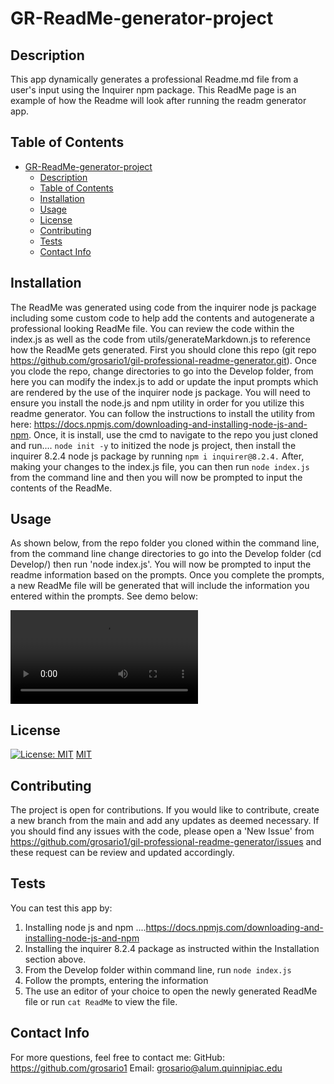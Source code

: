# GR-ReadMe-generator-project

  ## Description
This app dynamically generates a professional Readme.md file from a user's input using the Inquirer npm package.
This ReadMe page is an example of how the Readme will look after running the readm generator app. 

## Table of Contents
- [GR-ReadMe-generator-project](#gr-readme-generator-project)
  - [Description](#description)
  - [Table of Contents](#table-of-contents)
  - [Installation](#installation)
  - [Usage](#usage)
  - [License](#license)
  - [Contributing](#contributing)
  - [Tests](#tests)
  - [Contact Info](#contact-info)

## Installation
The ReadMe was generated using code from the inquirer node js package including some custom code to help add the contents and autogenerate a professional looking ReadMe file. You can review the code within the index.js as well as the code from utils/generateMarkdown.js to reference how the ReadMe gets generated. First you should clone this repo (git repo https://github.com/grosario1/gil-professional-readme-generator.git). Once you clode the repo, change directories to go into the Develop folder, from here you can modify the index.js to add or update the input prompts which are rendered by the use of the inquirer node js package. You will need to ensure you install the node.js and npm utility in order for you utilize this readme generator. You can follow the instructions to install the utility from here: https://docs.npmjs.com/downloading-and-installing-node-js-and-npm. Once, it is install, use the cmd to navigate to the repo you just cloned and run.... `node init -y` to initized the node js project, then install the inquirer 8.2.4 node js package by running `npm i inquirer@8.2.4.` After, making your changes to the index.js file, you can then run `node index.js` from the command line and then you will now be prompted to input the contents of the ReadMe.
## Usage
As shown below, from the repo folder you cloned within the command line, from the command line change directories to go into the Develop folder (cd Develop/) then run 'node index.js'. You will now be prompted to input the readme information based on the prompts. Once you complete the prompts, a new ReadMe file will be generated that will include the information you entered within the prompts. See demo below:


![Demo](../gil-professional-readme-generator/Screen%20Recording%202023-08-06%20at%203.57.49%20PM.mov)


## License
[![License: MIT](https://img.shields.io/badge/License-MIT-yellow.svg)](https://opensource.org/licenses/MIT) [MIT](https://opensource.org/licenses/MIT)


## Contributing
The project is open for contributions. If you would like to contribute, create a new branch from the main and add any updates as deemed necessary. If you should find any issues with the code, please open a 'New Issue' from https://github.com/grosario1/gil-professional-readme-generator/issues and these request can be review and updated accordingly.

## Tests
You can test this app by:
1. Installing node js and npm ....https://docs.npmjs.com/downloading-and-installing-node-js-and-npm
2. Installing the inquirer 8.2.4 package as instructed within the Installation section above. 
3. From the Develop folder within command line, run `node index.js`
4. Follow the prompts, entering the information
5. The use an editor of your choice to open the newly generated ReadMe file or run `cat ReadMe` to view the file.

## Contact Info
For more questions, feel free to contact me:
GitHub: https://github.com/grosario1
Email: grosario@alum.quinnipiac.edu
